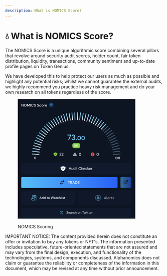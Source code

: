 ```yaml
---
description: What is NOMICS Score?
---
```


# 💧 What is NOMICS Score?

The NOMICS Score is a unique algorithmic score combining several pillars that revolve around security audit scores, holder count, fair token distribution, liquidity, transactions, community sentiment and up-to-date profile pages on Token Genius.

We have developed this to help protect our users as much as possible and highlight any potential risks; whilst we cannot guarantee the external audits, we highly recommend you practice heavy risk management and do your own research on all tokens regardless of the score.&#x20;

<figure><img src="../.gitbook/assets/Screenshot 2024-06-25 at 19.51.42.png" alt="" width="375"><figcaption><p>NOMICS Scoring</p></figcaption></figure>







IMPORTANT NOTICE: The content provided herein does not constitute an offer or invitation to buy any tokens or NFT's. The information presented includes speculative, future-oriented statements that are not assured and may vary from the final design, execution, and functionality of the technologies, systems, and components discussed. Alphanomics does not claim or guarantee the reliability or completeness of the information in this document, which may be revised at any time without prior announcement.
